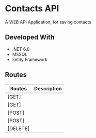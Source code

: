 # Contacts API

A WEB API Application, for saving contacts 

## Developed With

- .NET 6.0
- MSSQL
- Entity Framework

## Routes

| Routes                                     | Description              |
| ------------------------------------------ |------------------------- | 
| [GET]                                      |                          |  
| [GET]                                      |                          |
| [POST]                                     |                          |                                      
| [POST]                                     |                          |
| [DELETE]                                   |                          |
